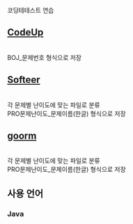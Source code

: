 코딩테테스트 연습

<a href="https://www.codeup.kr"><h2>CodeUp</h2></a><br>
BOJ_문제번호 형식으로 저장<br>

<a href="https://softeer.ai/index"><h2>Softeer</h2></a><br>
각 문제별 난이도에 맞는 파일로 분류<br>
PRO문제난이도_문제이름(한글) 형식으로 저장<br>

<a href="https://level.goorm.io/"><h2>goorm</h2></a><br>
각 문제별 난이도에 맞는 파일로 분류<br>
PRO문제난이도_문제이름(한글) 형식으로 저장<br>

<h2>사용 언어</h2>
<h3>Java</h3>
